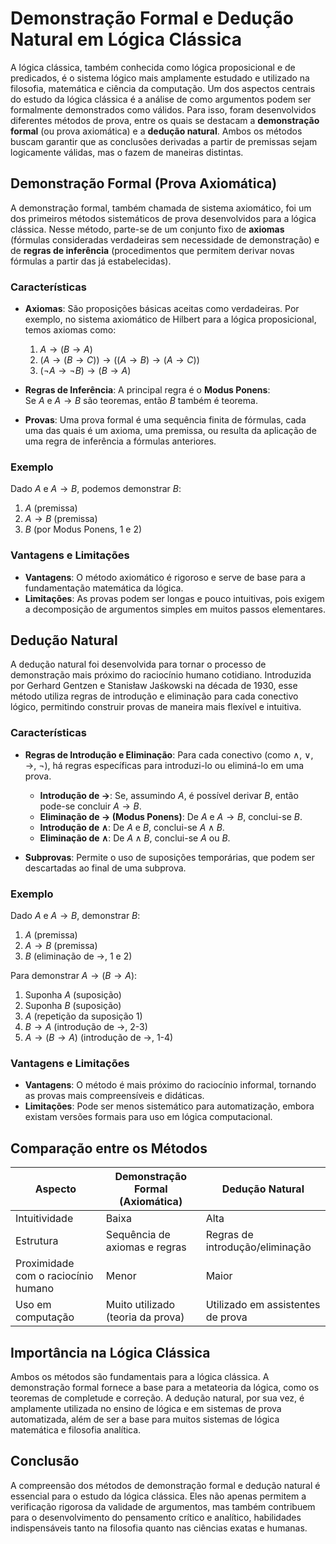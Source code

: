 # Demonstração Formal e Dedução Natural em Lógica Clássica

A lógica clássica, também conhecida como lógica proposicional e de predicados, é o sistema lógico mais amplamente estudado e utilizado na filosofia, matemática e ciência da computação. Um dos aspectos centrais do estudo da lógica clássica é a análise de como argumentos podem ser formalmente demonstrados como válidos. Para isso, foram desenvolvidos diferentes métodos de prova, entre os quais se destacam a **demonstração formal** (ou prova axiomática) e a **dedução natural**. Ambos os métodos buscam garantir que as conclusões derivadas a partir de premissas sejam logicamente válidas, mas o fazem de maneiras distintas.

## Demonstração Formal (Prova Axiomática)

A demonstração formal, também chamada de sistema axiomático, foi um dos primeiros métodos sistemáticos de prova desenvolvidos para a lógica clássica. Nesse método, parte-se de um conjunto fixo de **axiomas** (fórmulas consideradas verdadeiras sem necessidade de demonstração) e de **regras de inferência** (procedimentos que permitem derivar novas fórmulas a partir das já estabelecidas).

### Características

- **Axiomas**: São proposições básicas aceitas como verdadeiras. Por exemplo, no sistema axiomático de Hilbert para a lógica proposicional, temos axiomas como:  
  1. $A \rightarrow (B \rightarrow A)$  
  2. $(A \rightarrow (B \rightarrow C)) \rightarrow ((A \rightarrow B) \rightarrow (A \rightarrow C))$  
  3. $(\neg A \rightarrow \neg B) \rightarrow (B \rightarrow A)$

- **Regras de Inferência**: A principal regra é o **Modus Ponens**:  
  Se $A$ e $A \rightarrow B$ são teoremas, então $B$ também é teorema.

- **Provas**: Uma prova formal é uma sequência finita de fórmulas, cada uma das quais é um axioma, uma premissa, ou resulta da aplicação de uma regra de inferência a fórmulas anteriores.

### Exemplo

Dado $A$ e $A \rightarrow B$, podemos demonstrar $B$:

1. $A$ (premissa)
2. $A \rightarrow B$ (premissa)
3. $B$ (por Modus Ponens, 1 e 2)

### Vantagens e Limitações

- **Vantagens**: O método axiomático é rigoroso e serve de base para a fundamentação matemática da lógica.
- **Limitações**: As provas podem ser longas e pouco intuitivas, pois exigem a decomposição de argumentos simples em muitos passos elementares.

## Dedução Natural

A dedução natural foi desenvolvida para tornar o processo de demonstração mais próximo do raciocínio humano cotidiano. Introduzida por Gerhard Gentzen e Stanisław Jaśkowski na década de 1930, esse método utiliza regras de introdução e eliminação para cada conectivo lógico, permitindo construir provas de maneira mais flexível e intuitiva.

### Características

- **Regras de Introdução e Eliminação**: Para cada conectivo (como $\land$, $\lor$, $\rightarrow$, $\neg$), há regras específicas para introduzi-lo ou eliminá-lo em uma prova.
  - **Introdução de $\rightarrow$**: Se, assumindo $A$, é possível derivar $B$, então pode-se concluir $A \rightarrow B$.
  - **Eliminação de $\rightarrow$ (Modus Ponens)**: De $A$ e $A \rightarrow B$, conclui-se $B$.
  - **Introdução de $\land$**: De $A$ e $B$, conclui-se $A \land B$.
  - **Eliminação de $\land$**: De $A \land B$, conclui-se $A$ ou $B$.

- **Subprovas**: Permite o uso de suposições temporárias, que podem ser descartadas ao final de uma subprova.

### Exemplo

Dado $A$ e $A \rightarrow B$, demonstrar $B$:

1. $A$ (premissa)
2. $A \rightarrow B$ (premissa)
3. $B$ (eliminação de $\rightarrow$, 1 e 2)

Para demonstrar $A \rightarrow (B \rightarrow A)$:

1. Suponha $A$ (suposição)
2. Suponha $B$ (suposição)
3. $A$ (repetição da suposição 1)
4. $B \rightarrow A$ (introdução de $\rightarrow$, 2-3)
5. $A \rightarrow (B \rightarrow A)$ (introdução de $\rightarrow$, 1-4)

### Vantagens e Limitações

- **Vantagens**: O método é mais próximo do raciocínio informal, tornando as provas mais compreensíveis e didáticas.
- **Limitações**: Pode ser menos sistemático para automatização, embora existam versões formais para uso em lógica computacional.

## Comparação entre os Métodos

| Aspecto                | Demonstração Formal (Axiomática) | Dedução Natural                |
|------------------------|----------------------------------|-------------------------------|
| Intuitividade          | Baixa                            | Alta                          |
| Estrutura              | Sequência de axiomas e regras    | Regras de introdução/eliminação|
| Proximidade com o raciocínio humano | Menor             | Maior                         |
| Uso em computação      | Muito utilizado (teoria da prova)| Utilizado em assistentes de prova|

## Importância na Lógica Clássica

Ambos os métodos são fundamentais para a lógica clássica. A demonstração formal fornece a base para a metateoria da lógica, como os teoremas de completude e correção. A dedução natural, por sua vez, é amplamente utilizada no ensino de lógica e em sistemas de prova automatizada, além de ser a base para muitos sistemas de lógica matemática e filosofia analítica.

## Conclusão

A compreensão dos métodos de demonstração formal e dedução natural é essencial para o estudo da lógica clássica. Eles não apenas permitem a verificação rigorosa da validade de argumentos, mas também contribuem para o desenvolvimento do pensamento crítico e analítico, habilidades indispensáveis tanto na filosofia quanto nas ciências exatas e humanas.